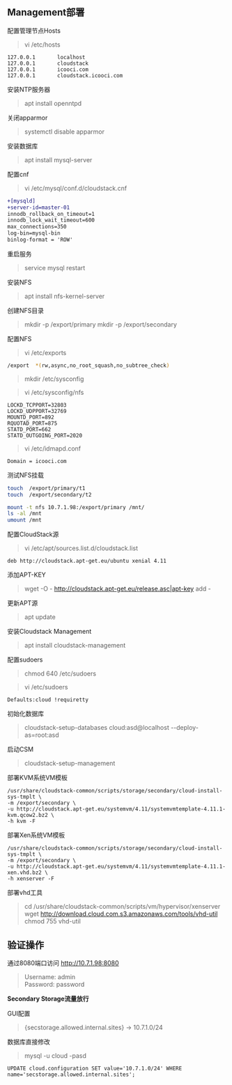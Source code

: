 ## Management部署

配置管理节点Hosts

> vi /etc/hosts
```
127.0.0.1       localhost
127.0.0.1       cloudstack
127.0.0.1       icooci.com
127.0.0.1       cloudstack.icooci.com
```

安装NTP服务器
> apt install openntpd


关闭apparmor
> systemctl disable apparmor


安装数据库
> apt install mysql-server


配置cnf
> vi /etc/mysql/conf.d/cloudstack.cnf
```diff
+[mysqld]
+server-id=master-01
innodb_rollback_on_timeout=1
innodb_lock_wait_timeout=600
max_connections=350
log-bin=mysql-bin
binlog-format = 'ROW'
```


重启服务
> service mysql restart


安装NFS
> apt install nfs-kernel-server


创建NFS目录
> mkdir -p /export/primary
> mkdir -p /export/secondary


配置NFS
> vi /etc/exports

```bash
/export  *(rw,async,no_root_squash,no_subtree_check)
```

> mkdir /etc/sysconfig

> vi /etc/sysconfig/nfs
```
LOCKD_TCPPORT=32803
LOCKD_UDPPORT=32769
MOUNTD_PORT=892
RQUOTAD_PORT=875
STATD_PORT=662
STATD_OUTGOING_PORT=2020
```

> vi /etc/idmapd.conf
```
Domain = icooci.com
```

测试NFS挂载
```bash
touch  /export/primary/t1
touch  /export/secondary/t2

mount -t nfs 10.7.1.98:/export/primary /mnt/
ls -al /mnt
umount /mnt
```

配置CloudStack源
> vi /etc/apt/sources.list.d/cloudstack.list
```
deb http://cloudstack.apt-get.eu/ubuntu xenial 4.11
```

添加APT-KEY
> wget -O - http://cloudstack.apt-get.eu/release.asc|apt-key add -

更新APT源
> apt update

安装Cloudstack Management
> apt install cloudstack-management


配置sudoers
> chmod 640 /etc/sudoers

> vi /etc/sudoers
```
Defaults:cloud !requiretty
```


初始化数据库
> cloudstack-setup-databases cloud:asd@localhost --deploy-as=root:asd


启动CSM
> cloudstack-setup-management


部署KVM系统VM模板
```
/usr/share/cloudstack-common/scripts/storage/secondary/cloud-install-sys-tmplt \
-m /export/secondary \
-u http://cloudstack.apt-get.eu/systemvm/4.11/systemvmtemplate-4.11.1-kvm.qcow2.bz2 \
-h kvm -F
```

部署Xen系统VM模板
```
/usr/share/cloudstack-common/scripts/storage/secondary/cloud-install-sys-tmplt \
-m /export/secondary \
-u http://cloudstack.apt-get.eu/systemvm/4.11/systemvmtemplate-4.11.1-xen.vhd.bz2 \
-h xenserver -F
```

部署vhd工具
> cd /usr/share/cloudstack-common/scripts/vm/hypervisor/xenserver  
> wget http://download.cloud.com.s3.amazonaws.com/tools/vhd-util  
> chmod 755 vhd-util  


验证操作
---

通过8080端口访问
http://10.7.1.98:8080

> Username: admin  
> Password: password  

**Secondary Storage流量放行**

GUI配置
> {secstorage.allowed.internal.sites}  ->  10.7.1.0/24


数据库直接修改
> mysql -u cloud -pasd
```
UPDATE cloud.configuration SET value='10.7.1.0/24' WHERE name='secstorage.allowed.internal.sites';
```

